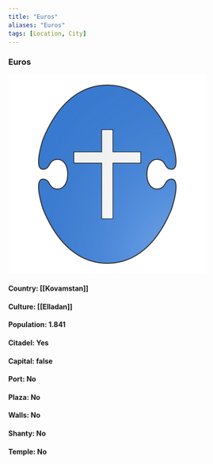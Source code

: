 ```yaml
---
title: "Euros"
aliases: "Euros"
tags: [Location, City]
---
```

### Euros
![](attachment/a69a4a07089fbe3dec4c68259fc47add.svg)

#### Country: [[Kovamstan]]

#### Culture: [[Elladan]]

#### Population: 1.841

#### Citadel: Yes

#### Capital: false

#### Port: No

#### Plaza: No

#### Walls: No

#### Shanty: No

#### Temple: No

